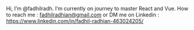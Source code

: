 Hi, I’m @fadhilradh. I’m currently on journey to master React and Vue. How to reach me : fadhilradhian@gmail.com or DM me on Linkedin : https://www.linkedin.com/in/fadhil-radhian-463024205/

<!---
fadhilradh/fadhilradh is a ✨ special ✨ repository because its `README.md` (this file) appears on your GitHub profile.
You can click the Preview link to take a look at your changes.
--->
